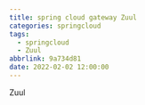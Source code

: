 ```yaml
---
title: spring cloud gateway Zuul
categories: springcloud
tags:
  - springcloud
  - Zuul
abbrlink: 9a734d81
date: 2022-02-02 12:00:00
---
```

Zuul



